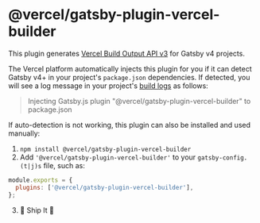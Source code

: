 # @vercel/gatsby-plugin-vercel-builder

This plugin generates [Vercel Build Output API v3](https://vercel.com/docs/build-output-api/v3) for Gatsby v4 projects.

The Vercel platform automatically injects this plugin for you if it can detect Gatsby v4+ in your project's `package.json` dependencies. If detected, you will see a log message in your project's [build logs](https://vercel.com/docs/concepts/deployments/logs#build-logs) as follows:

> Injecting Gatsby.js plugin "@vercel/gatsby-plugin-vercel-builder" to package.json

If auto-detection is not working, this plugin can also be installed and used manually:

1. `npm install @vercel/gatsby-plugin-vercel-builder`
2. Add `'@vercel/gatsby-plugin-vercel-builder'` to your `gatsby-config.(t|j)s` file, such as:

```js
module.exports = {
  plugins: ['@vercel/gatsby-plugin-vercel-builder'],
};
```

3. 🚀 Ship It 🎉

